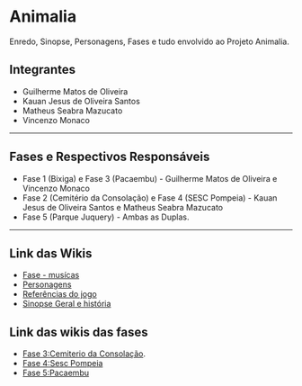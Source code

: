 # Animalia
Enredo, Sinopse, Personagens, Fases e tudo envolvido ao Projeto Animalia.

## Integrantes 
- Guilherme Matos de Oliveira
- Kauan Jesus de Oliveira Santos
- Matheus Seabra Mazucato
- Vincenzo Monaco
*** 

## Fases e Respectivos Responsáveis
- Fase 1 (Bixiga) e Fase 3 (Pacaembu) - Guilherme Matos de Oliveira e Vincenzo Monaco
- Fase 2 (Cemitério da Consolação) e Fase 4 (SESC Pompeia) - Kauan Jesus de Oliveira Santos e Matheus Seabra Mazucato
- Fase 5 (Parque Juquery) - Ambas as Duplas.
***

## Link das Wikis 
-  [Fase - musícas](https://github.com/GuilhermeM777/Animalia/wiki/Fases%E2%80%90M%C3%BAsicas)
-  [Personagens](https://github.com/GuilhermeM777/Animalia/wiki/Personagens)
-  [Referências do jogo](https://github.com/GuilhermeM777/Animalia/wiki/Referencias%E2%80%90do%E2%80%90Jogo)
-  [Sinopse Geral e história](https://github.com/GuilhermeM777/Animalia/wiki/Sinopse-Geral-e-Historia)
## Link das wikis das fases
- [Fase 3:Cemiterio da Consolação](https://github.com/GuilhermeM777/Animalia/wiki/Fase--3:-O-cemitério-da-Consolação).
- [Fase 4:Sesc Pompeia](https://github.com/GuilhermeM777/Animalia/wiki/Fase-4:Sesc-Pompeia)
- [Fase 5:Pacaembu](https://github.com/GuilhermeM777/Animalia/wiki/Fase-5:-Pacaembu) 

